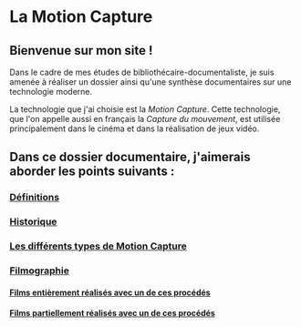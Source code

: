 


# La Motion Capture

## Bienvenue sur mon site !

Dans le cadre de mes études de bibliothécaire-documentaliste, je suis amenée à réaliser un dossier ainsi qu'une synthèse documentaires sur une technologie moderne.

La technologie que j'ai choisie est la _Motion Capture_. Cette technologie, que l'on appelle aussi en français la _Capture du mouvement_, est utilisée principalement dans le cinéma et dans la réalisation de jeux vidéo.


## Dans ce dossier documentaire, j'aimerais aborder les points suivants :

### [Définitions](definitions.md)

### [Historique](histoire.md)

### [Les différents types de Motion Capture](typesmotioncapture.md)

### [Filmographie](filmsjeuxvideo.md)
#### [Films entièrement réalisés avec un de ces procédés]()
#### [Films partiellement réalisés avec un de ces procédés]()
